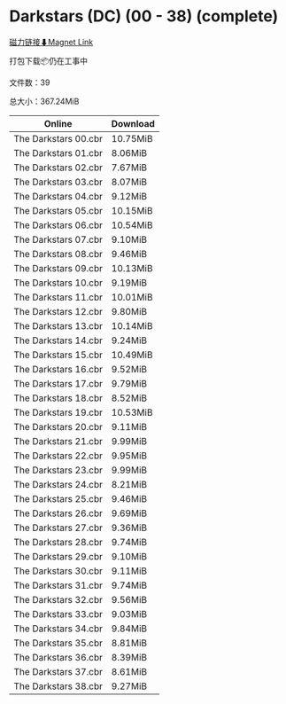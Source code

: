 # Darkstars (DC) (00 - 38) (complete)

[磁力链接⬇Magnet Link](magnet:?xt=urn:btih:34bdaf9ae8233a219e0b7a4f7e2498475fae11f3&dn=Darkstars%20%28DC%29%20%2800%20-%2038%29%20%28complete%29)

打包下载📦仍在工事中

文件数：39

总大小：367.24MiB

Online | Download
--- | ---
The Darkstars 00.cbr | 10.75MiB
The Darkstars 01.cbr | 8.06MiB
The Darkstars 02.cbr | 7.67MiB
The Darkstars 03.cbr | 8.07MiB
The Darkstars 04.cbr | 9.12MiB
The Darkstars 05.cbr | 10.15MiB
The Darkstars 06.cbr | 10.54MiB
The Darkstars 07.cbr | 9.10MiB
The Darkstars 08.cbr | 9.46MiB
The Darkstars 09.cbr | 10.13MiB
The Darkstars 10.cbr | 9.19MiB
The Darkstars 11.cbr | 10.01MiB
The Darkstars 12.cbr | 9.80MiB
The Darkstars 13.cbr | 10.14MiB
The Darkstars 14.cbr | 9.24MiB
The Darkstars 15.cbr | 10.49MiB
The Darkstars 16.cbr | 9.52MiB
The Darkstars 17.cbr | 9.79MiB
The Darkstars 18.cbr | 8.52MiB
The Darkstars 19.cbr | 10.53MiB
The Darkstars 20.cbr | 9.11MiB
The Darkstars 21.cbr | 9.99MiB
The Darkstars 22.cbr | 9.95MiB
The Darkstars 23.cbr | 9.99MiB
The Darkstars 24.cbr | 8.21MiB
The Darkstars 25.cbr | 9.46MiB
The Darkstars 26.cbr | 9.69MiB
The Darkstars 27.cbr | 9.36MiB
The Darkstars 28.cbr | 9.74MiB
The Darkstars 29.cbr | 9.10MiB
The Darkstars 30.cbr | 9.11MiB
The Darkstars 31.cbr | 9.74MiB
The Darkstars 32.cbr | 9.56MiB
The Darkstars 33.cbr | 9.03MiB
The Darkstars 34.cbr | 9.84MiB
The Darkstars 35.cbr | 8.81MiB
The Darkstars 36.cbr | 8.39MiB
The Darkstars 37.cbr | 8.61MiB
The Darkstars 38.cbr | 9.27MiB
